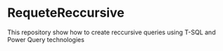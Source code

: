# RequeteReccursive

This repository show how to create reccursive queries using T-SQL and Power Query technologies
